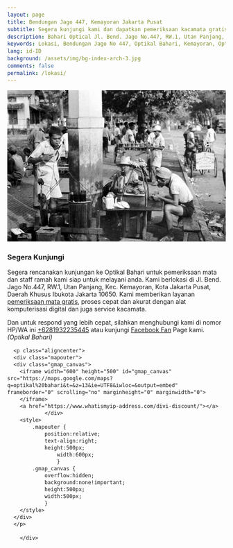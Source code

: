 ```yaml
---
layout: page
title: Bendungan Jago 447, Kemayoran Jakarta Pusat
subtitle: Segera kunjungi kami dan dapatkan pemeriksaan kacamata gratis.
description: Bahari Optical Jl. Bend. Jago No.447, RW.1, Utan Panjang, Kec. Kemayoran, Kota Jakarta Pusat, Daerah Khusus Ibukota Jakarta 10650
keywords: Lokasi, Bendungan Jago No 447, Optikal Bahari, Kemayoran, Optikal, Optik
lang: id-ID
background: /assets/img/bg-index-arch-3.jpg
comments: false
permalink: /lokasi/
---
```


<div class="card-deck mb-3">
  <div class="card shadow p-3 mb-5 bg-white rounded">
	<img src="/assets/img/profil/kemayoran-tempoe-doeloe.jpg" class="card-img-top" alt="kemayoran-tempoe-doeloe">
    <div class="card-body">
      <h3 class="card-title">Segera Kunjungi</h3>
      <p class="card-text">Segera rencanakan kunjungan ke Optikal Bahari untuk pemeriksaan mata dan staff ramah kami siap untuk melayani anda. Kami berlokasi di Jl. Bend. Jago No.447, RW.1, Utan Panjang, Kec. Kemayoran, Kota Jakarta Pusat, Daerah Khusus Ibukota Jakarta 10650. Kami memberikan layanan <a href="{{"/periksa-mata/" | relative_url }}" title="pemeriksaan mata gratis">pemeriksaan mata gratis</a>, proses cepat dan akurat dengan alat komputerisasi digital dan juga service kacamata.</p>

<p>Dan untuk respond yang lebih cepat, silahkan menghubungi kami di nomor HP/WA ini <a href="https://api.whatsapp.com/send?phone=6281932235445&text=Hallo%2C+saya+butuh+informasi+lebih+lanjut+mengenai+Optikal+Bahari" id="WhatsAppClick" class="WhatsAppCall" title="Call WhatsApp">+6281932235445</a> atau kunjungi <a href="https://www.facebook.com/optikalbahari" id="FBClick" title="Facebook Page Optikal Bahari" class="FacebookPage">Facebook Fan</a> Page kami. <em>(Optikal Bahari)</em>
</p>

      <p class="aligncenter">
      <div class="mapouter">
      <div class="gmap_canvas">
      	<iframe width="600" height="500" id="gmap_canvas" src="https://maps.google.com/maps?q=optikal%20bahari&t=&z=13&ie=UTF8&iwloc=&output=embed" frameborder="0" scrolling="no" marginheight="0" marginwidth="0">
      	</iframe>
      	<a href="https://www.whatismyip-address.com/divi-discount/"></a>
    			</div>
      	<style>
      		.mapouter {
      			position:relative;
      			text-align:right;
      			height:500px;
    				width:600px;
    				}
      		.gmap_canvas {
      			overflow:hidden;
      			background:none!important;
      			height:500px;
      			width:500px;
      			}
      	</style>
      </div>
      </p>

    	</div>

   </div>
</div>
